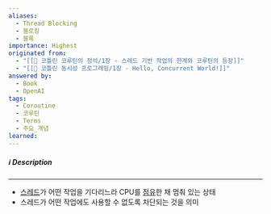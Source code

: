 ```yaml
---
aliases:
  - Thread Blocking
  - 블로킹
  - 블록
importance: Highest
originated from:
  - "[[📘 코틀린 코루틴의 정석/1장 - 스레드 기반 작업의 한계와 코루틴의 등장]]"
  - "[[📘 코틀린 동시성 프로그래밍/1장 - Hello, Concurrent World!]]"
answered by:
  - Book
  - OpenAI
tags:
  - Coroutine
  - 코루틴
  - Terms
  - 주요_개념
learned:
---
```

##### ℹ️ Description
---
- [스레드](스레드.md)가 어떤 작업을 기다리느라 CPU를 [점유](점유.md)한 채 멈춰 있는 상태
- 스레드가 어떤 작업에도 사용할 수 없도록 차단되는 것을 의미
